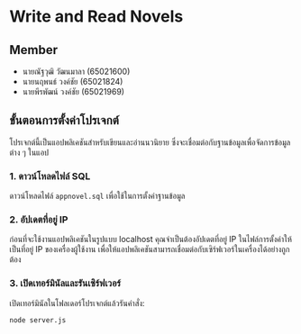# Write and Read Novels

## Member
- นายณัฐวุฒิ วัฒนมาลา (65021600)
- นายนฤพนธ์ วงค์ชัย (65021824)
- นายพีรพัฒน์ วงค์ชัย (65021969)

## ขั้นตอนการตั้งค่าโปรเจกต์

โปรเจกต์นี้เป็นแอปพลิเคชันสำหรับเขียนและอ่านนวนิยาย ซึ่งจะเชื่อมต่อกับฐานข้อมูลเพื่อจัดการข้อมูลต่าง ๆ ในแอป

### 1. ดาวน์โหลดไฟล์ SQL
ดาวน์โหลดไฟล์ `appnovel.sql` เพื่อใช้ในการตั้งค่าฐานข้อมูล

### 2. อัปเดตที่อยู่ IP
ก่อนที่จะใช้งานแอปพลิเคชันในรูปแบบ localhost คุณจำเป็นต้องอัปเดตที่อยู่ IP ในไฟล์การตั้งค่าให้เป็นที่อยู่ IP ของเครื่องผู้ใช้งาน เพื่อให้แอปพลิเคชันสามารถเชื่อมต่อกับเซิร์ฟเวอร์ในเครื่องได้อย่างถูกต้อง

### 3. เปิดเทอร์มินัลและรันเซิร์ฟเวอร์
เปิดเทอร์มินัลในโฟลเดอร์โปรเจกต์แล้วรันคำสั่ง:
```bash
node server.js
